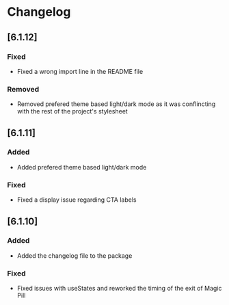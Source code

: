 # Changelog

## [6.1.12]
### Fixed
- Fixed a wrong import line in the README file

### Removed
- Removed prefered theme based light/dark mode as it was conflincting with the rest of the project's stylesheet

## [6.1.11]
### Added
- Added prefered theme based light/dark mode

### Fixed
- Fixed a display issue regarding CTA labels

## [6.1.10]
### Added
- Added the changelog file to the package

### Fixed
- Fixed issues with useStates and reworked the timing of the exit of Magic Pill